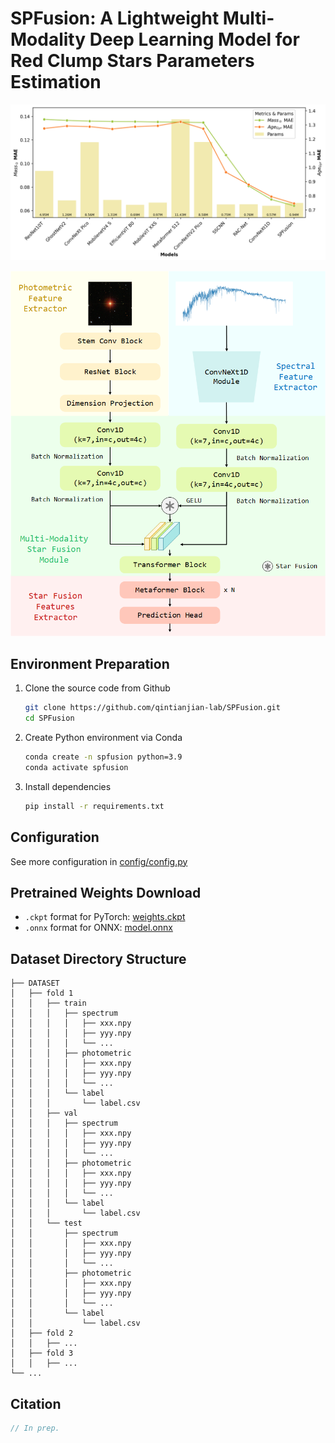 # SPFusion: A Lightweight Multi-Modality Deep Learning Model for Red Clump Stars Parameters Estimation

![Comp](./img/metrics_params.png)

![SPFusion Architecture](./img/SPFusion.png)

## Environment Preparation

1. Clone the source code from Github

   ```bash
   git clone https://github.com/qintianjian-lab/SPFusion.git
   cd SPFusion
   ```

2. Create Python environment via Conda

   ```bash
   conda create -n spfusion python=3.9
   conda activate spfusion
   ```

3. Install dependencies

   ```bash
   pip install -r requirements.txt
   ```
   
## Configuration

See more configuration in [config/config.py](./config/config.py)

## Pretrained Weights Download

- `.ckpt` format for PyTorch: [weights.ckpt](./weights/weights.ckpt)
- `.onnx` format for ONNX: [model.onnx](./weights/model.onnx)

## Dataset Directory Structure

```
├── DATASET
│   ├── fold 1
│   │   ├── train
│   │   │   ├── spectrum
│   │   │   │   ├── xxx.npy
│   │   │   │   ├── yyy.npy
│   │   │   │   └── ...
│   │   │   ├── photometric
│   │   │   │   ├── xxx.npy
│   │   │   │   ├── yyy.npy
│   │   │   │   └── ...
│   │   │   └── label
│   │   │       └── label.csv
│   │   ├── val
│   │   │   ├── spectrum
│   │   │   │   ├── xxx.npy
│   │   │   │   ├── yyy.npy
│   │   │   │   └── ...
│   │   │   ├── photometric
│   │   │   │   ├── xxx.npy
│   │   │   │   ├── yyy.npy
│   │   │   │   └── ...
│   │   │   └── label
│   │   │       └── label.csv
│   │   └── test
│   │       ├── spectrum
│   │       │   ├── xxx.npy
│   │       │   ├── yyy.npy
│   │       │   └── ...
│   │       ├── photometric
│   │       │   ├── xxx.npy
│   │       │   ├── yyy.npy
│   │       │   └── ...
│   │       └── label
│   │           └── label.csv
│   ├── fold 2
│   │   ├── ...
│   ├── fold 3
│   │   ├── ...
└── ...
```

## Citation

```bibtex
// In prep.
```

